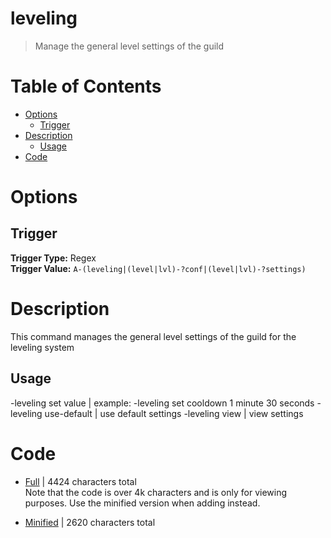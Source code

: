 # leveling
> Manage the general level settings of the guild

# Table of Contents
* [Options](#Options)
	* [Trigger](##Trigger)
* [Description](#Description)
	* [Usage](##Usage)
* [Code](#Code)

# Options
## Trigger
**Trigger Type:** Regex<br>
**Trigger Value:** `A-(leveling|(level|lvl)-?conf|(level|lvl)-?settings)`<br>


# Description
This command manages the general level settings of the guild for the leveling system

## Usage
-leveling set <key> value | example: -leveling set cooldown 1 minute 30 seconds 
-leveling use-default | use default settings 
-leveling view | view settings

# Code
* [Full](./leveling/leveling.cc.go) | 4424
 characters total<br>
Note that the code is over 4k characters and is only for viewing purposes. Use the minified version when adding instead.

* [Minified](./leveling.minified.go) | 2620
 characters total<br>